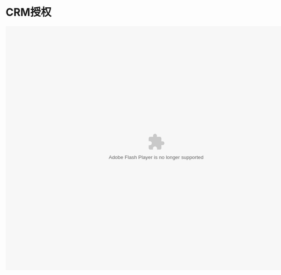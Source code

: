 # CRM授权

<embed src="http://resource.3cwdb.com/kailong-donghua/C000000201109190200.swf" width="800" height="650"  pluginspage="http://www.macromedia.com/go/getflashplayer" 
type="application/x-shockwave-flash" ></embed>
